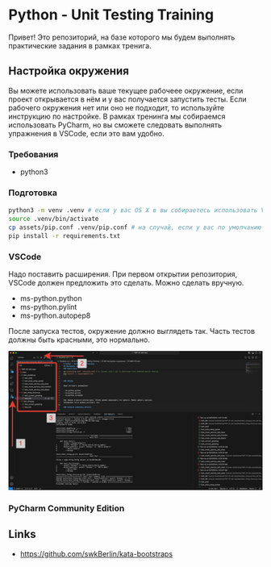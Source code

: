 # Python - Unit Testing Training

Привет! Это репозиторий, на базе которого мы будем выполнять практические задания в рамках тренига.

## Настройка окружения

Вы можете использовать ваше текущее рабочеее окружение, если проект открывается в нём и у вас получается запустить тесты.
Если рабочего окружения нет или оно не подходит, то используйте инструкцию по настройке.
В рамках тренинга мы собираемся использовать PyCharm, но вы сможете следовать выполнять упражнения в VSCode, если это вам удобно.

### Требования

- python3

### Подготовка

```bash
python3 -m venv .venv # если у вас OS X в вы собираетесь использовать VSCode, стандартное расширение ms-python.python не поддерживает встроенный интерпретатор
source .venv/bin/activate
cp assets/pip.conf .venv/pip.conf # на случай, если у вас по умолчанию стоит рабочий реестр пакетов
pip install -r requirements.txt
```

### VSCode

Надо поставить расширения. При первом открытии репозитория, VSCode должен предложить это сделать. Можно сделать вручную.

- ms-python.python
- ms-python.pylint
- ms-python.autopep8

После запуска тестов, окружение должно выглядеть так. Часть тестов должны быть красными, это нормально.

![VSCode passed tests](images/vscode.png)

### PyCharm Community Edition

## Links

- <https://github.com/swkBerlin/kata-bootstraps>
